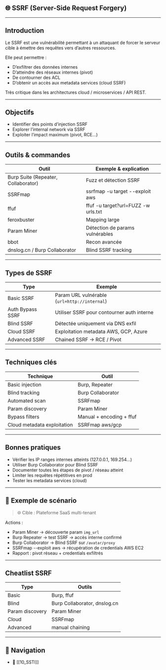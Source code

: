 
## 🌐 SSRF (Server-Side Request Forgery)

---

## Introduction

Le <span class="concept">SSRF</span> est une vulnérabilité permettant à un attaquant de forcer le serveur cible à émettre des requêtes vers d’autres ressources.

Elle peut permettre :
- D’exfiltrer des données internes
- D’atteindre des réseaux internes (pivot)
- De contourner des ACL
- D’obtenir un accès aux metadata services (cloud SSRF)

Très critique dans les architectures cloud / microservices / API REST.

---

## Objectifs

- <span class="goal">Identifier des points d’injection SSRF</span>
- <span class="goal">Explorer l’internal network via SSRF</span>
- <span class="goal">Exploiter l’impact maximum (pivot, RCE...)</span>

---

## Outils & commandes

| Outil | Exemple & explication |
|-------|-----------------------|
| <span class="technology">Burp Suite (Repeater, Collaborator)</span> | Fuzz et détection SSRF |
| <span class="technology">SSRFmap</span> | <span class="example">ssrfmap -u target --exploit aws</span> |
| <span class="technology">ffuf</span> | <span class="example">ffuf -u target?url=FUZZ -w urls.txt</span> |
| <span class="technology">feroxbuster</span> | Mapping large |
| <span class="technology">Param Miner</span> | Détection de params vulnérables |
| <span class="technology">bbot</span> | Recon avancée |
| <span class="technology">dnslog.cn / Burp Collaborator</span> | Blind SSRF tracking |

---

## Types de SSRF

| Type | Exemple |
|------|---------|
| <span class="concept">Basic SSRF</span> | Param URL vulnérable (`url=http://internal`) |
| <span class="concept">Auth Bypass SSRF</span> | Utiliser SSRF pour contourner auth interne |
| <span class="concept">Blind SSRF</span> | Détectée uniquement via DNS exfil |
| <span class="concept">Cloud SSRF</span> | Exploitation metadata AWS, GCP, Azure |
| <span class="concept">Advanced SSRF</span> | Chained SSRF → RCE / Pivot |

---

## Techniques clés

| Technique | Outil |
|-----------|------|
| <span class="concept">Basic injection</span> | Burp, Repeater |
| <span class="concept">Blind tracking</span> | Burp Collaborator |
| <span class="concept">Automated scan</span> | SSRFmap |
| <span class="concept">Param discovery</span> | Param Miner |
| <span class="concept">Bypass filters</span> | Manual + encoding + ffuf |
| <span class="concept">Cloud metadata exploitation</span> | SSRFmap aws/gcp |

---

## Bonnes pratiques

- <span class="best-practice">Vérifier les IP ranges internes atteints</span> (127.0.0.1, 169.254...)</span>
- <span class="best-practice">Utiliser Burp Collaborator pour Blind SSRF</span>
- <span class="best-practice">Documenter toutes les étapes de pivot / réseau atteint</span>
- <span class="mitigation">Limiter les requêtes répétitives en prod</span>
- <span class="best-practice">Tester les metadata services (cloud)</span>

---

## 🎯 Exemple de scénario

> <span class="note">🌐 Cible :</span> Plateforme SaaS multi-tenant

Actions :
- <span class="technology">Param Miner</span> → découverte param `img_url`
- <span class="technology">Burp Repeater</span> → test SSRF → accès interne confirmé
- <span class="technology">Burp Collaborator</span> → Blind SSRF sur `/avatar/proxy`
- <span class="technology">SSRFmap --exploit aws</span> → récupération de credentials AWS EC2
- Rapport : pivot réseau + credentials exfiltrés

---

## Cheatlist SSRF

| Type | Outils |
|------|--------|
| Basic | Burp, ffuf |
| Blind | Burp Collaborator, dnslog.cn |
| Param discovery | Param Miner |
| Cloud | SSRFmap |
| Advanced | manual chaining |

---

## 🚀 Navigation

- 🚀 [[10_SSTI]]

